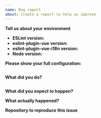 ```yaml
---
name: Bug report
about: Create a report to help us improve
---
```


<!--
  Before posting the issue, please confirm that the problem you're getting
  is not related with your code editor configuration.
  To make sure it's not, run: yarn eslint src/your-file.vue
-->

**Tell us about your environment**

- **ESLint version:**
- **eslint-plugin-vue version:**
- **eslint-plugin-vue-i18n version:**
- **Node version:**

**Please show your full configuration:**
<!-- Paste content of your .eslintrc file -->

```json5

```


**What did you do?**
<!-- Please include the actual source code causing the issue. -->

```vue

```


**What did you expect to happen?**


**What actually happened?**
<!--
  Please include the actual, raw output from ESLint.
  If you are only looking at the results of your editor extension, also check the CLI results.
-->

**Repository to reproduce this issue**
<!--
  Please share a repository that can reproduce your issue.
  If you don't share it, we will most likely add a comment asking you to share the repository.
-->


